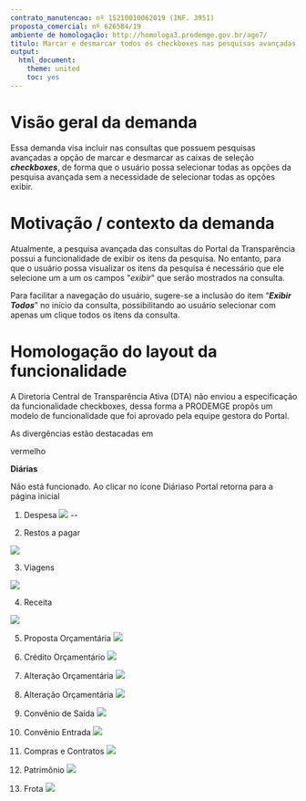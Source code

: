 ```yaml
---
contrato_manutencao: nº 15210010062019 (INF. 3951)
proposta_comercial: nº 626584/19
ambiente de homologação: http://homologa3.prodemge.gov.br/age7/
titulo: Marcar e desmarcar todos os checkboxes nas pesquisas avançadas
output:
  html_document:
    theme: united
    toc: yes
---
```


# Visão geral da demanda

Essa demanda visa incluir nas consultas que possuem pesquisas avançadas a opção de marcar e desmarcar as caixas de seleção ___checkboxes___, de forma que o usuário possa selecionar todas as opções da pesquisa avançada sem a necessidade de selecionar todas as opções exibir.

# Motivação / contexto da demanda

Atualmente, a pesquisa avançada das consultas do Portal da Transparência possui a funcionalidade de exibir os itens da pesquisa. No entanto, para que o usuário possa visualizar os itens da pesquisa é necessário que ele selecione um a um os campos "_exibir_" que serão mostrados na consulta.

Para facilitar a navegação do usuário, sugere-se a inclusão do item “___Exibir Todos___” no início da consulta, possibilitando ao usuário selecionar com apenas um clique todos os itens da consulta.

# Homologação do layout da funcionalidade

<div class="alert alert-info">

A Diretoria Central de Transparência Ativa (DTA) não enviou a especificação da funcionalidade checkboxes, dessa forma a PRODEMGE propôs um modelo de funcionalidade que foi aprovado pela equipe gestora do Portal.
  </div>

<div class="alert alert-info">

As divergências estão destacadas em   <div class="alert alert-danger">vermelho  </div>
  </div>

  <div class="alert alert-danger">


__Diárias__

  Não está funcionado. Ao clicar no ícone Diáriaso Portal retorna para a página inicial
        </div>


<div class="alert alert-success">

  1. Despesa
  ![](static/layout-despesa.png)
--

2. Restos a pagar

  ![](static/layout-restos-a-pagar.png)

3. Viagens

![](static/layout-viagens.png)

4. Receita

![](static/layout-receita.png)

5. Proposta Orçamentária
![](static/layout-proposta-orcamentaria.png)

6. Crédito Orçamentário
![](static/layout-credito.png)

7. Alteração Orçamentária
![](static/layout-alteracao.png)

8. Alteração Orçamentária
![](static/layout-obras.png)

9. Convênio de Saída
![](static/layout-convenio-saida.png)

10. Convênio Entrada
![](static/layout-convenio-entrada.png)

11. Compras e Contratos
![](static/layout-compras.png)

12. Patrimônio
![](static/layout-patrimonio.png)

13. Frota
![](static/layout-frota.png)

  </div>
